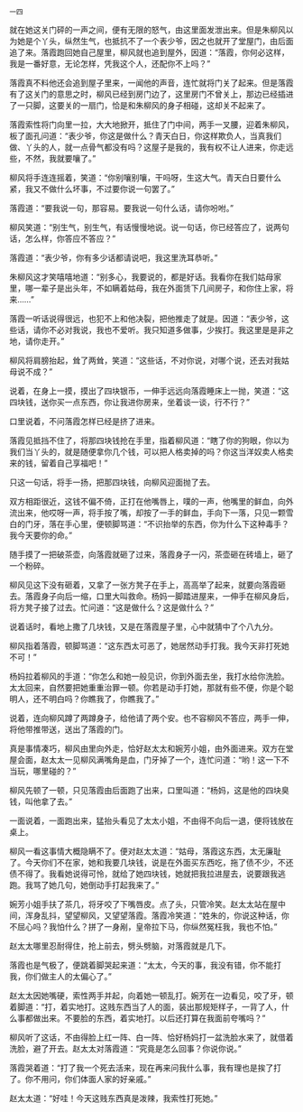     一四 

   就在她这关门砰的一声之间，便有无限的怒气，由这里面发泄出来。但是朱柳风以为她是个丫头，纵然生气，也抵抗不了一个表少爷，因之也就开了堂屋门，由后面追了来。落霞跑回她自己屋里，柳风就也追到屋外，因道：“落霞，你何必这样，我是一番好意，无论怎样，凭我这个人，还配你不上吗？”

   落霞真不料他还会追到屋子里来，一闻他的声音，连忙就将门关了起来。但是落霞有了这关门的意思之时，柳风已经到房门边了，这里房门不曾关上，那边已经插进了一只脚，这要关的一扇门，恰是和朱柳风的身子相碰，这却关不起来了。

   落霞索性将门向里一拉，大大地掀开，抵住了门中间，两手一叉腰，迎着朱柳风，板了面孔问道：“表少爷，你这是做什么？青天白日，你这样欺负人，当真我们做、丫头的人，就一点骨气都没有吗？这屋子是我的，我有权不让人进来，你走远些，不然，我就要嚷了。”

   柳风将手连连摇着，笑道：“你别嚷别嚷，干吗呀，生这大气。青天白日要什么紧，我又不做什么坏事，不过要你说一句罢了。”

   落霞道：“要我说一句，那容易。要我说一句什么话，请你吩咐。”

   柳风笑道：“别生气，别生气，有话慢慢地说。说一句话，你已经答应了，说两句话，怎么样，你答应不答应？”

   落霞道：“表少爷，你有多少话都请说吧，我这里洗耳恭听。”

   朱柳风这才笑嘻嘻地道：“别多心，我要说的，都是好话。我看你在我们姑母家里，哪一辈子是出头年，不如瞒着姑母，我在外面赁下几间房子，和你住上家，将来……”

   落霞一听话说得很远，也犯不上和他决裂，把他推走了就是。因道：“表少爷，这些话，请你不必对我说，我也不爱听。我只知道多做事，少挨打。我这里是是非之地，请你走开。”

   柳风将肩膀抬起，耸了两耸，笑道：“这些话，不对你说，对哪个说，还去对我姑母说不成？”

   说着，在身上一摸，摸出了四块银币，一伸手远远向落霞睡床上一抛，笑道：“这四块钱，送你买一点东西，你让我进你房来，坐着谈一谈，行不行？”

   口里说着，不问落霞怎样已经是挤了进来。

   落霞见抵挡不住了，将那四块钱抢在手里，指着柳风道：“瞎了你的狗眼，你以为我们当丫头的，就是随便拿你几个钱，可以把人格卖掉的吗？你这当洋奴卖人格卖来的钱，留着自己享福吧！”

   只这一句话，将手一扬，把那四块钱，向柳风迎面抛了去。

   双方相距很近，这钱不偏不倚，正打在他嘴唇上，噗的一声，他嘴里的鲜血，向外流出来，他哎呀一声，将手按了嘴，却按了一手的鲜血，手向下一落，只见一颗雪白的门牙，落在手心里，便顿脚骂道：“不识抬举的东西，你为什么下这种毒手？我今天要你的命。”

   随手摸了一把破茶壶，向落霞就砸了过来，落霞身子一闪，茶壶砸在砖墙上，砸了一个粉碎。

   柳风见这下没有砸着，又拿了一张方凳子在手上，高高举了起来，就要向落霞砸去。落霞身子向后一缩，口里大叫救命。杨妈一脚踏进屋来，一伸手在柳风身后，将方凳子接了过去。忙问道：“这是做什么？这是做什么？”

   说着话时，看地上撒了几块钱，又是在落霞屋子里，心中就猜中了个八九分。

   柳风指着落霞，顿脚骂道：“这东西太可恶了，她居然动手打我。我今天非打死她不可！”

   杨妈拉着柳风的手道：“你怎么和她一般见识，你到外面去坐，我打水给你洗脸。太太回来，自然要把她重重治罪一顿。你若是动手打她，那就有些不便，你是个聪明人，还不明白吗？你瞧我了，你瞧我了。”

   说着，连向柳风蹲了两蹲身子，给他请了两个安。也不容柳风不答应，两手一伸，将他带推带送，送出了落霞的门。

   真是事情凑巧，柳风由里向外走，恰好赵太太和婉芳小姐，由外面进来。双方在堂屋会面，赵太太一见柳风满嘴角是血，门牙掉了一个，连忙问道：“哟！这一下不当玩，哪里碰的？”

   柳风先顿了一顿，只见落霞由后面跑了出来，口里叫道：“杨妈，这是他的四块臭钱，叫他拿了去。”

   一面说着，一面跑出来，猛抬头看见了太太小姐，不由得不向后一退，便将钱放在桌上。

   柳风一看这事情大概隐瞒不了。便对赵太太道：“姑母，落霞这东西，太无廉耻了。今天你们不在家，她和我要几块钱，说是在外面买东西吃，拖了债不少，不还债不得了。我看她说得可怜，就给了她四块钱，她就把我拉进屋去，说要跟我逃跑。我骂了她几句，她倒动手打起我来了。”

   婉芳小姐手扶了茶几，将牙咬了下嘴唇皮。点了头，只管冷笑。赵太太站在屋中间，浑身乱抖，望望柳风，又望望落霞。落霞冷笑道：“姓朱的，你说这种话，你不屈心吗？我怕什么？拼了一身剐，皇帝拉下马，你纵然冤枉我，我也不怕。”

   赵太太哪里忍耐得住，抢上前去，劈头劈脑，对落霞就是几下。

   落霞也是气极了，便跳着脚哭起来道：“太太，今天的事，我没有错，你不能打我，你们做主人的太偏心了。”

   赵太太因她嘴硬，索性两手并起，向着她一顿乱打。婉芳在一边看见，咬了牙，顿着脚道：“打，着实地打。这贱东西当了人的面，装出那规矩样子，一背了人，什么事都做出来。不要脸的东西，着实地打。以后还打算在我面前夸嘴吗？”

   柳风听了这话，不由得脸上红一阵、白一阵、恰好杨妈打一盆洗脸水来了，就借着洗脸，避了开去。赵太太对落霞道：“究竟是怎么回事？你说你说。”

   落霞哭着道：“打了我一个死去活来，现在再来问我什么事，我有理也是挨了打了。你不用问，你们体面人家的好亲戚。”

   赵太太道：“好哇！今天这贱东西真是泼辣，我索性打死她。”

